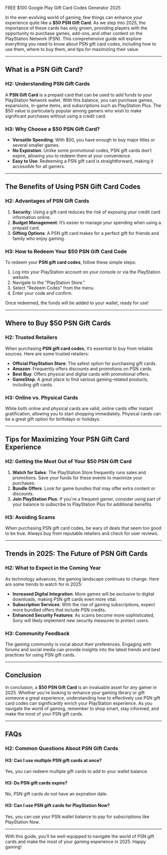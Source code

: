 FREE $100 Google Play Gift Card Codes Generator 2025


In the ever-evolving world of gaming, few things can enhance your experience quite like a **$50 PSN Gift Card**. As we step into 2025, the importance of these cards has only grown, providing players with the opportunity to purchase games, add-ons, and other content on the PlayStation Network (PSN). This comprehensive guide will explore everything you need to know about PSN gift card codes, including how to use them, where to buy them, and tips for maximizing their value.

---

## What is a PSN Gift Card?

### H2: Understanding PSN Gift Cards

A **PSN Gift Card** is a prepaid card that can be used to add funds to your PlayStation Network wallet. With this balance, you can purchase games, expansions, in-game items, and subscriptions such as PlayStation Plus. The $50 value is particularly popular among gamers who wish to make significant purchases without using a credit card.

### H3: Why Choose a $50 PSN Gift Card?

- **Versatile Spending**: With $50, you have enough to buy major titles or several smaller games.
- **No Expiration**: Unlike some promotional codes, PSN gift cards don’t expire, allowing you to redeem them at your convenience.
- **Easy to Use**: Redeeming a PSN gift card is straightforward, making it accessible for all gamers.

---

## The Benefits of Using PSN Gift Card Codes

### H2: Advantages of PSN Gift Cards

1. **Security**: Using a gift card reduces the risk of exposing your credit card information online.
2. **Budget Management**: It’s easier to manage your spending when using a prepaid card.
3. **Gifting Options**: A PSN gift card makes for a perfect gift for friends and family who enjoy gaming.

### H3: How to Redeem Your $50 PSN Gift Card Code

To redeem your **PSN gift card codes**, follow these simple steps:

1. Log into your PlayStation account on your console or via the PlayStation website.
2. Navigate to the "PlayStation Store."
3. Select "Redeem Codes" from the menu.
4. Enter your code and confirm.

Once redeemed, the funds will be added to your wallet, ready for use!

---

## Where to Buy $50 PSN Gift Cards

### H2: Trusted Retailers

When purchasing **PSN gift card codes**, it’s essential to buy from reliable sources. Here are some trusted retailers:

- **Official PlayStation Store**: The safest option for purchasing gift cards.
- **Amazon**: Frequently offers discounts and promotions on PSN cards.
- **Best Buy**: Offers physical and digital cards with promotional offers.
- **GameStop**: A great place to find various gaming-related products, including gift cards.

### H3: Online vs. Physical Cards

While both online and physical cards are valid, online cards offer instant gratification, allowing you to start shopping immediately. Physical cards can be a great gift option for birthdays or holidays.

---

## Tips for Maximizing Your PSN Gift Card Experience

### H2: Getting the Most Out of Your $50 PSN Gift Card

1. **Watch for Sales**: The PlayStation Store frequently runs sales and promotions. Save your funds for these events to maximize your purchases.
2. **Bundle Offers**: Look for game bundles that may offer extra content or discounts.
3. **Join PlayStation Plus**: If you're a frequent gamer, consider using part of your balance to subscribe to PlayStation Plus for additional benefits.

### H3: Avoiding Scams

When purchasing PSN gift card codes, be wary of deals that seem too good to be true. Always buy from reputable retailers and check for user reviews.

---

## Trends in 2025: The Future of PSN Gift Cards

### H2: What to Expect in the Coming Year

As technology advances, the gaming landscape continues to change. Here are some trends to watch for in 2025:

- **Increased Digital Integration**: More games will be exclusive to digital downloads, making PSN gift cards even more vital.
- **Subscription Services**: With the rise of gaming subscriptions, expect more bundled offers that include PSN credits.
- **Enhanced Security Features**: As scams become more sophisticated, Sony will likely implement new security measures to protect users.

### H3: Community Feedback

The gaming community is vocal about their preferences. Engaging with forums and social media can provide insights into the latest trends and best practices for using PSN gift cards.

---

## Conclusion

In conclusion, a **$50 PSN Gift Card** is an invaluable asset for any gamer in 2025. Whether you're looking to enhance your gaming library or gift someone a great experience, understanding how to effectively use PSN gift card codes can significantly enrich your PlayStation experience. As you navigate the world of gaming, remember to shop smart, stay informed, and make the most of your PSN gift cards.

---

## FAQs

### H2: Common Questions About PSN Gift Cards

#### H3: Can I use multiple PSN gift cards at once?

Yes, you can redeem multiple gift cards to add to your wallet balance.

#### H3: Do PSN gift cards expire?

No, PSN gift cards do not have an expiration date.

#### H3: Can I use PSN gift cards for PlayStation Now?

Yes, you can use your PSN wallet balance to pay for subscriptions like PlayStation Now.

---

With this guide, you'll be well-equipped to navigate the world of PSN gift cards and make the most of your gaming experience in 2025. Happy gaming!
